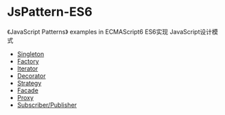 # JsPattern-ES6
《JavaScript Patterns》 examples in ECMAScript6 ES6实现 JavaScript设计模式

- [Singleton][1]
- [Factory][2]
- [Iterator][3]
- [Decorator][4]
- [Strategy][5]
- [Facade][6]
- [Proxy][7]
- [Subscriber/Publisher][8]

[1]: https://github.com/jifengdehao/JsPattern-ES6/blob/master/singleton.js
[2]: https://github.com/jifengdehao/JsPattern-ES6/blob/master/factory.js
[3]: https://github.com/jifengdehao/JsPattern-ES6/blob/master/iterator.js
[4]: https://github.com/jifengdehao/JsPattern-ES6/blob/master/decorator.js
[5]: https://github.com/jifengdehao/JsPattern-ES6/blob/master/strategy.js
[6]: https://github.com/jifengdehao/JsPattern-ES6/blob/master/facade.js
[7]: https://github.com/jifengdehao/JsPattern-ES6/blob/master/proxy.js
[8]: https://github.com/jifengdehao/JsPattern-ES6/blob/master/sub_pub.js

